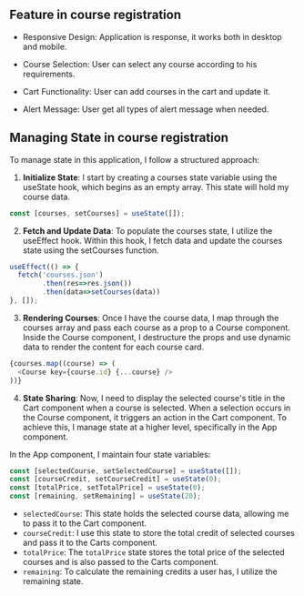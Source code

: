 ## Feature in course registration
 - Responsive Design: Application is response, it works both in desktop and mobile.

- Course Selection: User can select any course according to his requirements.

- Cart Functionality: User can add courses in the cart and update it. 

- Alert Message: User get all types of alert message when needed.



## Managing State in course registration

To manage state in this application, I follow a structured approach:

1. **Initialize State**: I start by creating a courses state variable using the useState hook, which begins as an empty array. This state will hold my course data.

```javascript
const [courses, setCourses] = useState([]);
```

2. **Fetch and Update Data**: To populate the courses state, I utilize the useEffect hook. Within this hook, I fetch data and update the courses state using the setCourses function.

```javascript
useEffect(() => {
  fetch('courses.json')
        .then(res=>res.json())
        .then(data=>setCourses(data))
}, []);
```

3. **Rendering Courses**: Once I have the course data, I map through the courses array and pass each course as a prop to a Course component. Inside the Course component, I destructure the props and use dynamic data to render the content for each course card.

```javascript
{courses.map((course) => (
  <Course key={course.id} {...course} />
))}
```


4. **State Sharing**: Now, I need to display the selected course's title in the Cart component when a course is selected. When a selection occurs in the Course component, it triggers an action in the Cart component. To achieve this, I manage state at a higher level, specifically in the App component.

In the App component, I maintain four state variables:

```javascript
const [selectedCourse, setSelectedCourse] = useState([]);
const [courseCredit, setCourseCredit] = useState(0);
const [totalPrice, setTotalPrice] = useState(0);
const [remaining, setRemaining] = useState(20);
```

- `selectedCourse`: This state holds the selected course data, allowing me to pass it to the Cart component.
- `courseCredit`: I use this state to store the total credit of selected courses and pass it to the Carts component.
- `totalPrice`: The `totalPrice` state stores the total price of the selected courses and is also passed to the Carts component.
- `remaining`: To calculate the remaining credits a user has, I utilize the remaining state.


